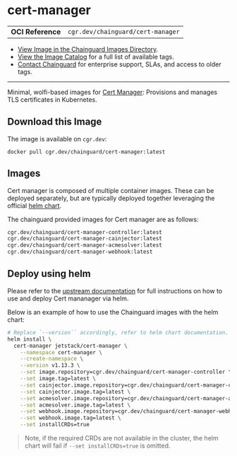 <!--monopod:start-->
# cert-manager
| | |
| - | - |
| **OCI Reference** | `cgr.dev/chainguard/cert-manager` |


* [View Image in the Chainguard Images Directory](https://images.chainguard.dev/directory/image/cert-manager/overview).
* [View the Image Catalog](https://console.chainguard.dev/images/catalog) for a full list of available tags.
* [Contact Chainguard](https://www.chainguard.dev/chainguard-images) for enterprise support, SLAs, and access to older tags.

---
<!--monopod:end-->

<!--overview:start-->
Minimal, wolfi-based images for [Cert Manager](https://cert-manager.io): Provisions and manages TLS certificates in Kubernetes.
<!--overview:end-->

<!--getting:start-->
## Download this Image
The image is available on `cgr.dev`:

```
docker pull cgr.dev/chainguard/cert-manager:latest
```
<!--getting:end-->

<!--body:start-->
## Images
Cert manager is composed of multiple container images. These can be deployed
separately, but are typically deployed together leveraging the official
[helm chart](https://cert-manager.io/docs/installation/helm/).

The chainguard provided images for Cert manager are as follows:

```bash
cgr.dev/chainguard/cert-manager-controller:latest
cgr.dev/chainguard/cert-manager-cainjector:latest
cgr.dev/chainguard/cert-manager-acmesolver:latest
cgr.dev/chainguard/cert-manager-webhook:latest
```

## Deploy using helm
Please refer to the [upstream documentation](https://cert-manager.io/docs/installation/helm/)
for full instructions on how to use and deploy Cert mananager via helm.

Below is an example of how to use the Chainguard images with the helm chart:

```bash
# Replace `--version`` accordingly, refer to helm chart documentation.
helm install \
  cert-manager jetstack/cert-manager \
    --namespace cert-manager \
    --create-namespace \
    --version v1.13.3 \
    --set image.repository=cgr.dev/chainguard/cert-manager-controller \
    --set image.tag=latest \
    --set cainjector.image.repository=cgr.dev/chainguard/cert-manager-cainjector \
    --set cainjector.image.tag=latest \
    --set acmesolver.image.repository=cgr.dev/chainguard/cert-manager-acmesolver \
    --set acmesolver.image.tag=latest \
    --set webhook.image.repository=cgr.dev/chainguard/cert-manager-webhook \
    --set webhook.image.tag=latest \
    --set installCRDs=true
```

> Note, if the required CRDs are not available in the cluster, the helm chart
> will fail if `--set installCRDs=true` is omitted.

<!--body:end-->
